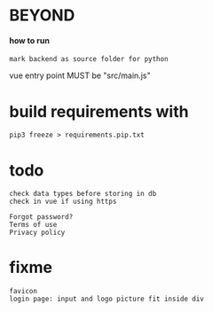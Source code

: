 # BEYOND

#### how to run

    mark backend as source folder for python

vue entry point MUST be "src/main.js"

# build requirements with
    
    pip3 freeze > requirements.pip.txt

# todo

    check data types before storing in db
    check in vue if using https

    Forgot password?
    Terms of use
    Privacy policy

# fixme

    favicon
    login page: input and logo picture fit inside div